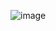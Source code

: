 ![image](https://github.com/wzezhong/Rover/blob/master/images/Ardupilot%E6%9E%B6%E6%9E%84%E5%9B%BE.JPG)
